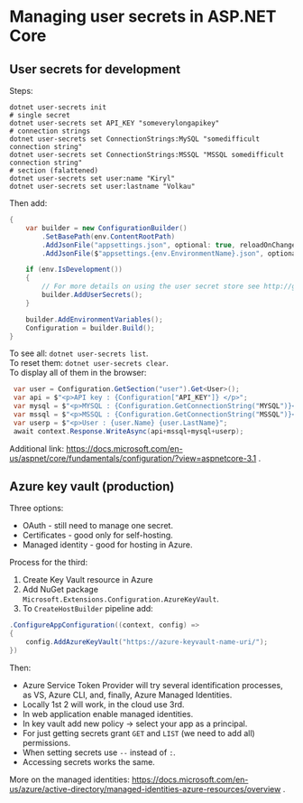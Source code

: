 # Managing user secrets in ASP.NET Core 
## User secrets for development
Steps:
```python3
dotnet user-secrets init
# single secret
dotnet user-secrets set API_KEY "someverylongapikey"
# connection strings
dotnet user-secrets set ConnectionStrings:MySQL "somedifficult connection string"
dotnet user-secrets set ConnectionStrings:MSSQL "MSSQL somedifficult connection string"
# section (falattened)
dotnet user-secrets set user:name "Kiryl"
dotnet user-secrets set user:lastname "Volkau"
```
Then add:
```c#
{
    var builder = new ConfigurationBuilder()
        .SetBasePath(env.ContentRootPath)
        .AddJsonFile("appsettings.json", optional: true, reloadOnChange: true)
        .AddJsonFile($"appsettings.{env.EnvironmentName}.json", optional: true);

    if (env.IsDevelopment())
    {
        // For more details on using the user secret store see http://go.microsoft.com/fwlink/?LinkID=532709
        builder.AddUserSecrets();
    }

    builder.AddEnvironmentVariables();
    Configuration = builder.Build();
}
```
To see all: `dotnet user-secrets list`. <br/>
To reset them: `dotnet user-secrets clear`. <br/>
To display all of them in the browser:
```c#
 var user = Configuration.GetSection("user").Get<User>();
 var api = $"<p>API key : {Configuration["API_KEY"]} </p>";
 var mysql = $"<p>MYSQL : {Configuration.GetConnectionString("MYSQL")}</p>";
 var mssql = $"<p>MSSQL : {Configuration.GetConnectionString("MSSQL")}</p>";
 var userp = $"<p>User : {user.Name} {user.LastName}";
 await context.Response.WriteAsync(api+mssql+mysql+userp);
```
Additional link: https://docs.microsoft.com/en-us/aspnet/core/fundamentals/configuration/?view=aspnetcore-3.1 .
## Azure key vault (production)
Three options:
* OAuth - still need to manage one secret.
* Certificates - good only for self-hosting.
* Managed identity - good for hosting in Azure.

Process for the third:
1. Create Key Vault resource in Azure
2. Add NuGet package `Microsoft.Extensions.Configuration.AzureKeyVault`.
3. To `CreateHostBuilder` pipeline add:
```c#
.ConfigureAppConfiguration((context, config) => 
{
    config.AddAzureKeyVault("https://azure-keyvault-name-uri/");
})
```
Then: 
* Azure Service Token Provider will try several identification processes, as VS, Azure CLI, and, finally, Azure Managed Identities.
* Locally 1st 2 will work, in the cloud use 3rd.
* In web application enable managed identities.
* In key vault add new policy -> select your app as a principal.
* For just getting secrets grant `GET` and `LIST` (we need to add all) permissions.
* When setting secrets use `--` instead of `:`.
* Accessing secrets works the same.

More on the managed identities: https://docs.microsoft.com/en-us/azure/active-directory/managed-identities-azure-resources/overview .